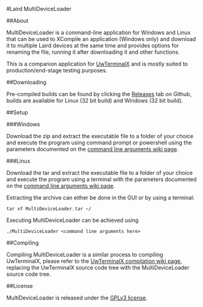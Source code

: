 #Laird MultiDeviceLoader

##About

MultiDeviceLoader is a command-line application for Windows and Linux that can be used to XCompile an application (Windows only) and download it to multiple Laird devices at the same time and provides options for renaming the file, running it after downloading it and other functions.

This is a companion application for [UwTerminalX](https://github.com/LairdCP/UwTerminalX) and is mostly suited to production/end-stage testing purposes.

##Downloading

Pre-compiled builds can be found by clicking the [Releases](https://github.com/LairdCP/MultiDeviceLoader/releases) tab on Github, builds are available for Linux (32 bit build) and Windows (32 bit build).

##Setup

###Windows

Download the zip and extract the executable file to a folder of your choice and execute the program using command prompt or powershell using the parameters documented on the [command line arguments wiki page](https://github.com/LairdCP/MultiDeviceLoader/wiki/Command-line-arguments).

###Linux

Download the tar and extract the executable file to a folder of your choice and execute the program using a terminal with the parameters documented on the [command line arguments wiki page](https://github.com/LairdCP/MultiDeviceLoader/wiki/Command-line-arguments).

Extracting the archive can either be done in the GUI or by using a terminal:

	tar xf MultiDeviceLoader.tar ~/

Executing MultiDeviceLoader can be achieved using

	./MultiDeviceLoader <command line arguments here>

##Compiling

Compiling MultiDeviceLoader is a similar process to compiling UwTerminalX, please refer to the [UwTerminalX compilation wiki page](https://github.com/LairdCP/UwTerminalX/wiki/Compiling), replacing the UwTerminalX source code tree with the MultiDeviceLoader source code tree.

##License

MultiDeviceLoader is released under the [GPLv3 license](https://github.com/LairdCP/MultiDeviceLoader/blob/master/LICENSE).